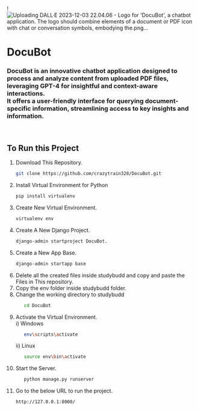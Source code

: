 !![Uploading DALL·E 2023-12-03 22.04.06 - Logo for 'DocuBot', a chatbot application. The logo should combine elements of a document or PDF icon with chat or conversation symbols, embodying the.png…]()

# DocuBot
<h3>DocuBot is an innovative chatbot application designed to process and analyze content from uploaded PDF files, <br/>
  leveraging GPT-4 for insightful and context-aware interactions. <br/>
  It offers a user-friendly interface for querying document-specific information, streamlining access to key insights and information.</h3>
<br>


<h2>To Run this Project </h2> 


1) Download This Repository.
   ```bash
   git clone https://github.com/crazytrain328/DocuBot.git
   ```
2) Install Virtual Environment for Python
   ```bash
   pip install virtualenv
   ```
3) Create New Virtual Environment.
   ```bash
   virtualenv env
   ```
4) Create A New Django Project.
   ```bash
   django-admin startproject DocuBot.
   ```
5) Create a New App Base.
   ```bash
   django-admin startapp base
   ```
5) Delete all the created files inside studybudd and copy and paste the Files in This repository.
6) Copy the env folder inside studybudd folder.
7) Change the working directory to studybudd
   ```bash
      cd DocuBot
   ```  
8) Activate the Virtual Environment.<br>
   i) Windows
      ```bash
         env\scripts\activate
      ```
   ii) Linux
      ```bash
         source env\bin\activate
  
9) Start the Server.
   ```bash
      python manage.py runserver
   ```
10) Go to the below URL to run the project.
    ```bash
    http://127.0.0.1:8000/
    ```  
